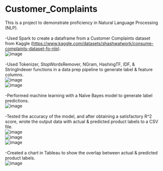 # Customer_Complaints
This is a project to demonstrate proficiency in Natural Language Processing (NLP).
<br />
<br />
-Used Spark to create a dataframe from a Customer Complaints dataset from Kaggle (https://www.kaggle.com/datasets/shashwatwork/consume-complaints-dataset-fo-nlp).  <br>
![image](https://github.com/KotR9001/Customer_Complaints/assets/57807780/86327865-5a4b-4156-8ac6-824775feee0d)<br />
<br />
-Used Tokenizer, StopWordsRemover, NGram, HashingTF, IDF, & StringIndexer functions in a data prep pipeline to generate label & feature columns.  <br>
![image](https://github.com/KotR9001/Customer_Complaints/assets/57807780/8cf5bee2-0104-4634-8bb0-9ff52d4ce3df)<br />
![image](https://github.com/KotR9001/Customer_Complaints/assets/57807780/9a27694e-8fb5-4317-a36a-6d0448804eab)<br />
<br />
-Performed machine learning with a Naïve Bayes model to generate label predictions.  <br>
![image](https://github.com/KotR9001/Customer_Complaints/assets/57807780/1b20f441-36d7-478d-8ade-3c19df206d92)<br />
<br />
-Tested the accuracy of the model, and after obtaining a satisfactory R^2 score, wrote the output data with actual & predicted product labels to a CSV file.  <br>
![image](https://github.com/KotR9001/Customer_Complaints/assets/57807780/ff9e4ebc-9f27-4cb6-929a-b1804361cc73)<br />
![image](https://github.com/KotR9001/Customer_Complaints/assets/57807780/675307a8-ad51-4e25-8d0f-d21c6729d863)<br />
![image](https://github.com/KotR9001/Customer_Complaints/assets/57807780/ce2bd95e-bfc2-47d4-b2fe-892fde43718f)<br />
<br />
-Created a chart in Tableau to show the overlap between actual & predicted product labels.<br />
![image](https://github.com/KotR9001/Customer_Complaints/assets/57807780/9182b1f0-3aa4-42b7-8ec0-bde3275c4e53)

